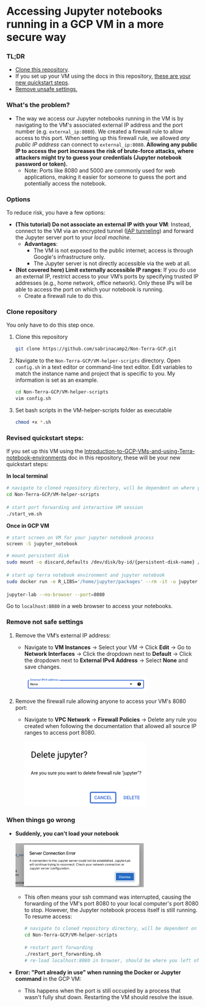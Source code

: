 # Accessing Jupyter notebooks running in a GCP VM in a more secure way

### TL;DR
- [Clone this repository](#clone).
- If you set up your VM using the docs in this repository, [these are your new quickstart steps](#revised-quickstart).
- [Remove unsafe settings.](#unsafe-settings) 
### What's the problem?
- The way we access our Jupyter notebooks running in the VM is by navigating to the VM's associated external IP address and the port number (e.g. `external_ip:8080`). We created a firewall rule to allow access to this port. When setting up this firewall rule, we allowed _any public IP address_ can connect to `external_ip:8080`. **Allowing any public IP to access the port increases the risk of brute-force attacks, where attackers might try to guess your credentials (Jupyter notebook password or token).**
	- Note: Ports like 8080 and 5000 are commonly used for web applications, making it easier for someone to guess the port and potentially access the notebook.
### Options
To reduce risk, you have a few options:
- **(This tutorial) Do not associate an external IP with your VM**: Instead, connect to the VM via an encrypted tunnel ([IAP tunneling](https://cloud.google.com/iap/docs/using-tcp-forwarding)) and forward the Jupyter server port to your _local machine_.
  - **Advantages**:
    - The VM is not exposed to the public internet; access is through Google's infrastructure only.
    - The Jupyter server is not directly accessible via the web at all. 
- **(Not covered here) Limit externally accessible IP ranges**: If you do use an external IP, restrict access to your VM’s ports by specifying trusted IP addresses (e.g., home network, office network). Only these IPs will be able to access the port on which your notebook is running.
	- Create a firewall rule to do this. 

### Clone repository<a name="clone"></a>
You only have to do this step once. 
1. Clone this repository
	```bash
	git clone https://github.com/sabrinacamp2/Non-Terra-GCP.git
	```
2. Navigate to the `Non-Terra-GCP/VM-helper-scripts` directory. Open `config.sh` in a text editor or command-line text editor. Edit variables to match the instance name and project that is specific to you. My information is set as an example.
	```bash
	cd Non-Terra-GCP/VM-helper-scripts
	vim config.sh
	```
3. Set bash scripts in the VM-helper-scripts folder as executable
	```bash
	chmod +x *.sh
	```

### Revised quickstart steps:<a name="revised-quickstart"></a>
If you set up this VM using the [Introduction-to-GCP-VMs-and-using-Terra-notebook-environments](../Introduction-to-GCP-VMs-and-using-Terra-notebook-environments.md) doc in this repository, these will be your new quickstart steps:

**In local terminal**
```bash
# navigate to cloned repository directory, will be dependent on where you cloned it to
cd Non-Terra-GCP/VM-helper-scripts

# start port forwarding and interactive VM session
./start_vm.sh
```
**Once in GCP VM**
```bash
# start screen on VM for your jupyter notebook process
screen -S jupyter_notebook
```

```bash
# mount persistent disk
sudo mount -o discard,defaults /dev/disk/by-id/{persistent-disk-name} /mnt/disks/{folder-name}

# start up terra notebook environment and jupyter notebook
sudo docker run -e R_LIBS='/home/jupyter/packages' --rm -it -u jupyter -p 8080:8080 -v /mnt/disks/{folder-name}:/home/jupyter --entrypoint /bin/bash {terra-docker-image-path}

jupyter-lab --no-browser --port=8080
```

Go to `localhost:8080` in a web browser to access your notebooks. 

### Remove not safe settings<a name="unsafe-settings"></a>

1. Remove the VM’s external IP address:
    
    - Navigate to **VM Instances** -> Select your VM -> Click **Edit** -> Go to **Network Interfaces** -> Click the dropdown next to **Default** -> Click the dropdown next to **External IPv4 Address** -> Select **None** and save changes.<br><br>
	   <img src="../Attachments/remove_external.png" alt="remove_external" width = 70%)><br>
4. Remove the firewall rule allowing anyone to access your VM's 8080 port:
    
    - Navigate to **VPC Network** -> **Firewall Policies** -> Delete any rule you created when following the documentation that allowed all source IP ranges to access port 8080.<br><br>
	   <img src="../Attachments/delete_jupyter.png" alt="delete_jupyter" width = 70%)><br>



### When things go wrong
- **Suddenly, you can't load your notebook**<br><br>
	   <img src="../Attachments/connection_error.png" alt="connection_error" width = 70%)><br>
	- This often means your ssh command was interrupted, causing the forwarding of the VM's port 8080 to your local computer's port 8080 to stop. However, the Jupyter notebook process itself is still running. To resume access:
		```bash
		# navigate to cloned repository directory, will be dependent on where you cloned it to
		cd Non-Terra-GCP/VM-helper-scripts
		
		# restart port forwarding
		./restart_port_forwarding.sh
		# re-load localhost:8080 in browser, should be where you left off when connection broke
		```

- **Error: "Port already in use" when running the Docker or Jupyter command** in the GCP VM:  
	- This happens when the port is still occupied by a process that wasn't fully shut down. Restarting the VM should resolve the issue.